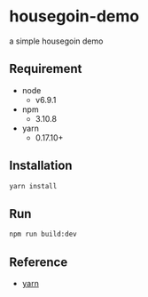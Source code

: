 # housegoin-demo
a simple housegoin demo

## Requirement
* node
  * v6.9.1
* npm
  * 3.10.8
* yarn
  * 0.17.10+

## Installation
```bash
yarn install
```

## Run
```bash
npm run build:dev
```

## Reference
* [yarn](https://yarnpkg.com/zh-Hans/)
